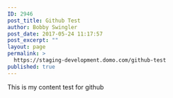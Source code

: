 ```yaml
---
ID: 2946
post_title: Github Test
author: Bobby Swingler
post_date: 2017-05-24 11:17:57
post_excerpt: ""
layout: page
permalink: >
  https://staging-development.domo.com/github-test
published: true
---
```

This is my content test for github